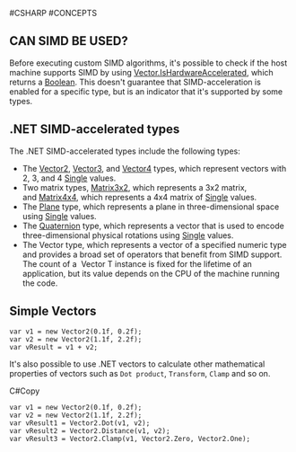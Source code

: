 #CSHARP #CONCEPTS 
## CAN SIMD BE USED? 

Before executing custom SIMD algorithms, it's possible to check if the host machine supports SIMD by using [Vector.IsHardwareAccelerated](https://learn.microsoft.com/en-us/dotnet/api/system.numerics.vector.ishardwareaccelerated#system-numerics-vector-ishardwareaccelerated), which returns a [Boolean](https://learn.microsoft.com/en-us/dotnet/api/system.boolean). This doesn't guarantee that SIMD-acceleration is enabled for a specific type, but is an indicator that it's supported by some types.

## .NET SIMD-accelerated types

The .NET SIMD-accelerated types include the following types:

- The [Vector2](https://learn.microsoft.com/en-us/dotnet/api/system.numerics.vector2), [Vector3](https://learn.microsoft.com/en-us/dotnet/api/system.numerics.vector3), and [Vector4](https://learn.microsoft.com/en-us/dotnet/api/system.numerics.vector4) types, which represent vectors with 2, 3, and 4 [Single](https://learn.microsoft.com/en-us/dotnet/api/system.single) values.
- Two matrix types, [Matrix3x2](https://learn.microsoft.com/en-us/dotnet/api/system.numerics.matrix3x2), which represents a 3x2 matrix, and [Matrix4x4](https://learn.microsoft.com/en-us/dotnet/api/system.numerics.matrix4x4), which represents a 4x4 matrix of [Single](https://learn.microsoft.com/en-us/dotnet/api/system.single) values.
- The [Plane](https://learn.microsoft.com/en-us/dotnet/api/system.numerics.plane) type, which represents a plane in three-dimensional space using [Single](https://learn.microsoft.com/en-us/dotnet/api/system.single) values.
- The [Quaternion](https://learn.microsoft.com/en-us/dotnet/api/system.numerics.quaternion) type, which represents a vector that is used to encode three-dimensional physical rotations using [Single](https://learn.microsoft.com/en-us/dotnet/api/system.single) values.
- The Vector type, which represents a vector of a specified numeric type and provides a broad set of operators that benefit from SIMD support. The count of a  Vector T instance is fixed for the lifetime of an application, but its value depends on the CPU of the machine running the code.

## Simple Vectors


``` CSHARP 
var v1 = new Vector2(0.1f, 0.2f);
var v2 = new Vector2(1.1f, 2.2f);
var vResult = v1 + v2;
```

It's also possible to use .NET vectors to calculate other mathematical properties of vectors such as `Dot product`, `Transform`, `Clamp` and so on.

C#Copy

``` CSHARP
var v1 = new Vector2(0.1f, 0.2f);
var v2 = new Vector2(1.1f, 2.2f);
var vResult1 = Vector2.Dot(v1, v2);
var vResult2 = Vector2.Distance(v1, v2);
var vResult3 = Vector2.Clamp(v1, Vector2.Zero, Vector2.One);
```
